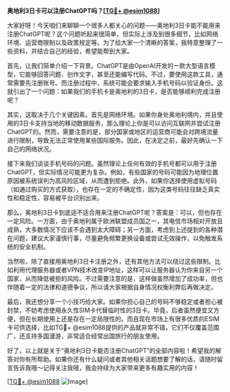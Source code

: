 **奥地利3日卡可以注册ChatGPT吗？[[TG💪+ @esim1088](https://t.me/s/esim1088)]**

大家好呀！今天咱们来聊聊一个很多人都关心的问题——奥地利3日卡能不能用来注册ChatGPT呢？这个问题听起来很简单，但实际上涉及到很多细节，比如网络环境、运营商限制以及政策规定等。为了给大家一个清晰的答案，我特意整理了一些资料，并结合自己的经验，希望能帮到大家。

首先，让我们简单介绍一下背景。ChatGPT是由OpenAI开发的一款大型语言模型，它能够回答问题、创作文字，甚至还能编写代码。不过，要使用这款工具，通常需要先注册账号。而注册过程中，系统可能会要求输入手机号码以验证身份。这就引出了一个问题：如果我们的手机卡是奥地利的3日卡，是否能够顺利完成注册呢？

其实，这取决于几个关键因素。首先是网络环境。如果你身处奥地利境内，并且使用的3日卡支持当地的移动数据服务，那么理论上你是可以访问互联网并尝试注册ChatGPT的。然而，需要注意的是，部分国家或地区的运营商可能会对跨境流量进行限制，导致无法正常使用某些国际服务。因此，在决定之前，最好先确认一下自己的网络状况。

接下来我们谈谈手机号码的问题。虽然理论上任何有效的手机号都可以用于注册ChatGPT，但实际情况可能更为复杂。例如，有些国家的号码可能因为地理位置原因被系统误判为高风险区域，从而遭到拒绝。此外，如果你选择使用虚拟号码（如通过购买的方式获取），也存在一定的不确定性，因为这类号码往往缺乏真实性和稳定性，容易被平台识别出来。

那么，奥地利3日卡到底适不适合用来注册ChatGPT呢？答案是：可以，但也存在一定风险。一方面，由于奥地利属于欧洲联盟成员国之一，其电信市场相对开放且成熟，大多数情况下应该不会遇到太大障碍；另一方面，考虑到上述提到的各种潜在问题，建议大家谨慎行事，尽量避免频繁更换设备或尝试无效操作，以免触发系统的安全机制。

当然啦，除了直接用奥地利3日卡注册之外，还有其他方法可以绕过这些限制。比如利用代理服务器或者VPN技术改变IP地址，这样可以让服务器认为你来自另一个国家，从而降低被拒的风险。不过需要注意的是，这样做虽然增加了成功率，但也伴随着一定的法律和道德争议，所以请大家根据自身情况权衡利弊后再做决定。

最后，我还想分享一个小技巧给大家。如果你担心自己的号码不够稳定或者担心被封禁，不妨考虑使用永久性SIM卡代替临时性的3日卡。毕竟，后者虽然便宜又方便，但在长期使用上还是存在一定局限性的。而且现在市场上有很多优质的ESIM卡可供选择，比如TG💪+ @esim1088提供的产品就非常不错，它们不仅覆盖范围广，还支持多国漫游，非常适合经常出国旅行的朋友使用。

好了，以上就是关于“奥地利3日卡能否注册ChatGPT”的全部内容啦！希望我的解答对你有所帮助。如果你还有什么疑问或者其他相关话题想要了解的话，请随时留言告诉我哦～记得关注我哦，我会持续为大家带来更多有趣实用的内容！

[[TG💪+ @esim1088](https://t.me/s/esim1088) ![Image](https://i.postimg.cc/4NQfJmqS/Snipaste-2025-05-13-00-14-12.png)]